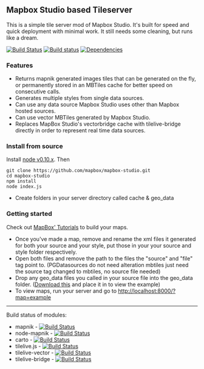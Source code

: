 Mapbox Studio based Tileserver
-------------
This is a simple tile server mod of Mapbox Studio. It's built for speed and quick deployment with minimal work. It still needs some cleaning, but runs like a dream.

[![Build Status](https://secure.travis-ci.org/mapbox/mapbox-studio.svg)](http://travis-ci.org/mapbox/mapbox-studio)
[![Build status](https://ci.appveyor.com/api/projects/status/28kreaivb6nv6ju2?svg=true)](https://ci.appveyor.com/project/Mapbox/mapbox-studio)
[![Dependencies](https://david-dm.org/mapbox/mapbox-studio.svg)](https://david-dm.org/mapbox/mapbox-studio)

### Features

- Returns mapnik generated images tiles that can be generated on the fly, or permanently stored in an MBTiles cache for better speed on consecutive calls.
- Generates multiple styles from single data sources.
- Can use any data source Mapbox Studio uses other than Mapbox hosted sources.
- Can use vector MBTiles generated by Mapbox Studio.
- Replaces MapBox Studio's vectorbridge cache with tilelive-bridge directly in order to represent real time data sources.

### Install from source

Install [node v0.10.x](http://nodejs.org/download/). Then

    git clone https://github.com/mapbox/mapbox-studio.git
    cd mapbox-studio
    npm install
    node index.js

- Create folders in your server directory called cache & geo_data

### Getting started

Check out [MapBox' Tutorials](https://www.mapbox.com/guides/style-quickstart/#getting-started) to build your maps.

- Once you've made a map, remove and rename the xml files it generated for both your source and your style, put those in your your source and style folder respectively.
- Open both files and remove the path to the files the "source" and "file" tag point to. (PGDatasources do not need alteration mbtiles just need the source tag changed to mbtiles, no source file needed)
- Drop any geo_data files you called in your source file into the geo_data folder. ([Download this](http://eric.clst.org/wupl/Stuff/gz_2010_us_050_00_20m.json) and place it in to view the example)
- To view maps, run your server and go to [http://localhost:8000/?map=example](http://localhost:8000/?map=example)

------

Build status of modules:

 - mapnik - [![Build Status](https://secure.travis-ci.org/mapnik/mapnik.png?branch=2.3.x)](http://travis-ci.org/mapnik/mapnik)
 - node-mapnik - [![Build Status](https://secure.travis-ci.org/mapnik/node-mapnik.png)](http://travis-ci.org/mapnik/node-mapnik)
 - carto - [![Build Status](https://secure.travis-ci.org/mapbox/carto.png)](http://travis-ci.org/mapbox/carto)
 - tilelive.js - [![Build Status](https://secure.travis-ci.org/mapbox/tilelive.js.png)](http://travis-ci.org/mapbox/tilelive.js)
 - tilelive-vector - [![Build Status](https://secure.travis-ci.org/mapbox/tilelive-vector.png)](http://travis-ci.org/mapbox/tilelive-vector)
 - tilelive-bridge - [![Build Status](https://secure.travis-ci.org/mapbox/tilelive-bridge.png)](http://travis-ci.org/mapbox/tilelive-bridge)

